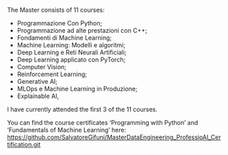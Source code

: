 The Master consists of 11 courses:

- Programmazione Con Python;
- Programmazione ad alte prestazioni con C++;
- Fondamenti di Machine Learning;
- Machine Learning: Modelli e algoritmi;
- Deep Learning e Reti Neurali Artificiali;
- Deep Learning applicato con PyTorch;
- Computer Vision;
- Reinforcement Learning;
- Generative AI;
- MLOps e Machine Learning in Produzione;
- Explainable AI,

I have currently attended the first 3 of the 11 courses.

You can find the course certificates ‘Programming with Python’ and ‘Fundamentals of Machine Learning’ here: https://github.com/SalvatoreGifuni/MasterDataEngineering_ProfessioAI_Certification.git
